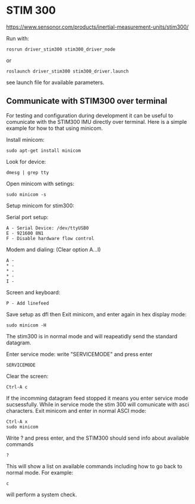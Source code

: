 
# STIM 300
https://www.sensonor.com/products/inertial-measurement-units/stim300/

Run with:

    rosrun driver_stim300 stim300_driver_node

or

    roslaunch driver_stim300 stim300_driver.launch
    
see launch file for available parameters.

## Communicate with STIM300 over terminal
For testing and configuration during development it can be useful to comunicate with the STIM300 IMU directly over terminal.
Here is a simple example for how to that using minicom.

Install minicom:

    sudo apt-get install minicom

Look for device:

    dmesg | grep tty

Open minicom with setings:

    sudo minicom -s

Setup minicom for stim300:

Serial port setup:

    A - Serial Device: /dev/ttyUSB0
    E - 921600 8N1
    F - Disable hardware flow control

Modem and dialing: (Clear option A...I)

    A -
    * -
    * -
    * -
    I -

Screen and keyboard:

    P - Add linefeed

Save setup as dfl then Exit minicom, and enter again in hex display mode:

    sudo minicom -H

The stim300 is in normal mode and will reapeatidly send the standard datagram.

Enter service mode: write "SERVICEMODE" and press enter

    SERVICEMODE

Clear the screen:

    Ctrl-A c

If the incomming datagram feed stopped it means you enter service mode sucsessfully. While in service mode the stim 300 will comunicate with asci characters. Exit minicom and enter in normal ASCI mode:

    Ctrl-A x
    sudo minicom

Write ? and press enter, and the STIM300 should send info about available commands

    ?

This will show a list on available commands including how to go back to normal mode. For example:

    c

 will perform a system check.
